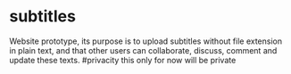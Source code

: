 # subtitles
Website prototype, its purpose is to upload subtitles without file extension in plain text, and that other users can collaborate, discuss, comment and update these texts.
#privacity
this only for now will be private
